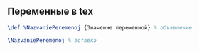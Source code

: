 ## Переменные в tex

```tex
\def \NazvaniePeremenoj {Значение переменной} % объявление

\NazvaniePeremenoj % вставка
```
